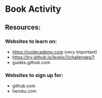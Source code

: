 # Book Activity
## Resources:
### Websites to learn on: 
- https://codecademy.com (very important)
- https://try.github.io/levels/1/challenges/1
- guides.github.com

### Websites to sign up for: 
- github.com 
- heroku.com